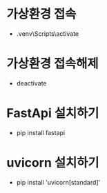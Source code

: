 # 가상환경 접속

- .venv\Scripts\activate

# 가상환경 접속해제

- deactivate

# FastApi 설치하기

- pip install fastapi

# uvicorn 설치하기

- pip install 'uvicorn[standard]'
